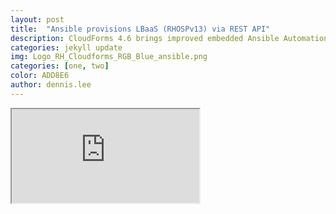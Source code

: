 ```yaml
---
layout: post
title:  "Ansible provisions LBaaS (RHOSPv13) via REST API"
description: CloudForms 4.6 brings improved embedded Ansible Automation Inside capabilities. Ansible Automation allows to execute a playbook as part of a Service Catalog request. In this example, CloudForms executes service catalog request by running the predefined Ansible playbook to create Octavia LBaaS in RHOSPv13. In this case, the  LB is created via REST API triggered by Ansible.
categories: jekyll update
img: Logo_RH_Cloudforms_RGB_Blue_ansible.png
categories: [one, two]
color: ADD8E6
author: dennis.lee
---
```


<iframe src="https://docs.google.com/document/d/e/2PACX-1vTY7YkjWcXlBQT8NzEL2evV14L-2z3Ro0VVedrc1w2ls1zVbefeW_GrgXu0kiIdo5HX-bJq8nnqHsPq/pub?embedded=true"></iframe>
